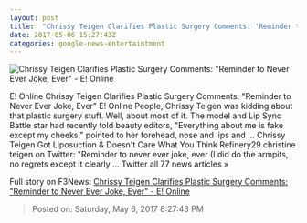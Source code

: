 ```yaml
---
layout: post
title:  "Chrissy Teigen Clarifies Plastic Surgery Comments: 'Reminder to Never Ever Joke, Ever' - E! Online"
date: 2017-05-06 15:27:43Z
categories: google-news-entertaintment
---
```


![Chrissy Teigen Clarifies Plastic Surgery Comments: "Reminder to Never Ever Joke, Ever" - E! Online](http://akns-images.eonline.com/eol_images/Entire_Site/2017326/rs_600x600-170426103740-600.chrissy-teigen.cm.42617.jpg?downsize=450:*&crop=450:350;left,top)

E! Online Chrissy Teigen Clarifies Plastic Surgery Comments: "Reminder to Never Ever Joke, Ever" E! Online People, Chrissy Teigen was kidding about that plastic surgery stuff. Well, about most of it. The model and Lip Sync Battle star had recently told beauty editors, "Everything about me is fake except my cheeks," pointed to her forehead, nose and lips and ... Chrissy Teigen Got Liposuction & Doesn't Care What You Think Refinery29 christine teigen on Twitter: "Reminder to never ever joke, ever (I did do the armpits, no regrets except it clearly ... Twitter all 77 news articles »


Full story on F3News: [Chrissy Teigen Clarifies Plastic Surgery Comments: "Reminder to Never Ever Joke, Ever" - E! Online](http://www.f3nws.com/n/pdgafB)

> Posted on: Saturday, May 6, 2017 8:27:43 PM
